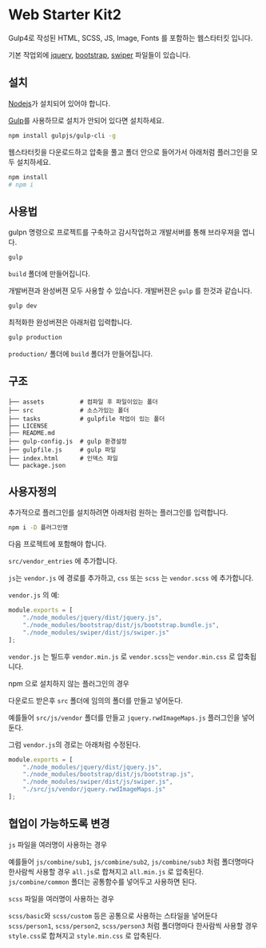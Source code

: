 # Web Starter Kit2

Gulp4로 작성된 HTML, SCSS, JS, Image, Fonts 를 포함하는 웹스타터킷 입니다.

기본 작업외에 [jquery](https://jquery.com/), [bootstrap](https://getbootstrap.com/), [swiper](https://idangero.us/swiper/) 파일들이 있습니다.

## 설치

[Nodejs](https://nodejs.org)가 설치되어 있어야 합니다.

[Gulp](http://gulpjs.com)를 사용하므로 설치가 안되어 있다면 설치하세요.

```sh
npm install gulpjs/gulp-cli -g
```

웹스타터킷을 다운로드하고 압축을 풀고 폴더 안으로 들어가서 아래처럼 플러그인을 모두 설치하세요.

```sh
npm install
# npm i
```

## 사용법

gulpn 명령으로 프로젝트를 구축하고 감시작업하고 개발서버를 통해 브라우져을 엽니다.

```sh
gulp
```

`build` 폴더에 만들어집니다.

개발버젼과 완성버젼 모두 사용할 수 있습니다. 개발버젼은 `gulp` 를 한것과 같습니다.

```sh
gulp dev
```

최적화한 완성버젼은 아래처럼 입력합니다.

```sh
gulp production
```

`production/` 폴더에 `build` 폴더가 만들어집니다.

## 구조

```
├── assets          # 컴파일 후 파일이있는 폴더
├── src             # 소스가있는 폴더
├── tasks           # gulpfile 작업이 있는 폴더
├── LICENSE
├── README.md
├── gulp-config.js  # gulp 환경설정
├── gulpfile.js     # gulp 파일
├── index.html      # 인덱스 파일
└── package.json

```

## 사용자정의

추가적으로 플러그인를 설치하려면 아래처럼 원하는 플러그인를 입력합니다.

```sh
npm i -D 플러그인명
```

다음 프로젝트에 포함해야 합니다.

`src/vendor_entries` 에 추가합니다.

`js`는 `vendor.js` 에 경로를 추가하고, `css` 또는 `scss` 는 `vendor.scss` 에 추가합니다.

`vendor.js` 의 예:

```js
module.exports = [
    "./node_modules/jquery/dist/jquery.js",
    "./node_modules/bootstrap/dist/js/bootstrap.bundle.js",
    "./node_modules/swiper/dist/js/swiper.js"
];
```

`vendor.js` 는 빌드후 `vendor.min.js` 로 `vendor.scss`는 `vendor.min.css` 로 압축됩니다.

npm 으로 설치하지 않는 플러그인의 경우

다운로드 받은후 `src` 폴더에 임의의 폴더를 만들고 넣어둔다.

예를들어 `src/js/vendor` 폴더를 만들고 `jquery.rwdImageMaps.js` 플러그인을 넣어둔다.

그럼 `vendor.js`의 경로는 아래처럼 수정된다.

```js
module.exports = [
    "./node_modules/jquery/dist/jquery.js",
    "./node_modules/bootstrap/dist/js/bootstrap.js",
    "./node_modules/swiper/dist/js/swiper.js",
    "./src/js/vendor/jquery.rwdImageMaps.js"
];
```

## 협업이 가능하도록 변경

`js` 파일을 여러명이 사용하는 경우

예를들어 `js/combine/sub1`, `js/combine/sub2`, `js/combine/sub3` 처럼 폴더명마다 한사람씩 사용할 경우 `all.js`로 합쳐지고 `all.min.js` 로 압축된다.
`js/combine/common` 폴더는 공통함수를 넣어두고 사용하면 된다.

`scss` 파일을 여러명이 사용하는 경우

`scss/basic`와 `scss/custom` 등은 공통으로 사용하는 스타일을 넣어둔다
`scss/person1`, `scss/person2`, `scss/person3` 처럼 폴더명마다 한사람씩 사용할 경우 `style.css`로 합쳐지고 `style.min.css` 로 압축된다.
